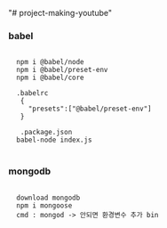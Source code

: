 "# project-making-youtube"

### babel
<pre>
<code>
  npm i @babel/node
  npm i @babel/preset-env
  npm i @babel/core

  .babelrc
   {
     "presets":["@babel/preset-env"]
   }

   .package.json
  babel-node index.js
</code>
</pre>

### mongodb
<pre>
<code>
  download mongodb
  npm i mongoose
  cmd : mongod -> 안되면 환경변수 추가 bin
</code>
</pre>
